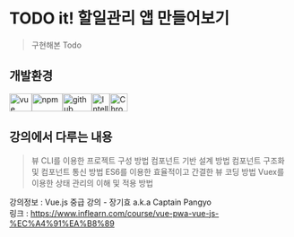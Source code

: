 # TODO it! 할일관리 앱 만들어보기

> 구현해본 Todo

## 개발환경  

<img alt="vue" src="https://user-images.githubusercontent.com/48410197/76545641-7c050b00-64cd-11ea-8781-2722e3250239.png" width="40" height="32"/><img alt="npm" src="https://user-images.githubusercontent.com/48410197/76545688-8fb07180-64cd-11ea-8c0b-1376971343db.png" width="55" height="32"/><img alt="github" src="https://user-images.githubusercontent.com/48410197/76545710-963ee900-64cd-11ea-9345-a25076f9d5fd.png" width="52" height="32"/><img alt="Intellij" src="https://user-images.githubusercontent.com/48410197/76545740-a35bd800-64cd-11ea-9c18-1e53dcbb88a4.png" width="32" height="32"/><img alt="Chrome" src="https://user-images.githubusercontent.com/48410197/76545746-a5259b80-64cd-11ea-825b-edc2c2af2ac0.png" width="32" height="32"/>
  
## 강의에서 다루는 내용

> 뷰 CLI를 이용한 프로젝트 구성 방법
> 컴포넌트 기반 설계 방법
> 컴포넌트 구조화 및 컴포넌트 통신 방법
> ES6를 이용한 효율적이고 간결한 뷰 코딩 방법
> Vuex를 이용한 상태 관리의 이해 및 적용 방법
  
강의정보 : Vue.js 중급 강의 - 장기효 a.k.a Captain Pangyo  
링크 : https://www.inflearn.com/course/vue-pwa-vue-js-%EC%A4%91%EA%B8%89
